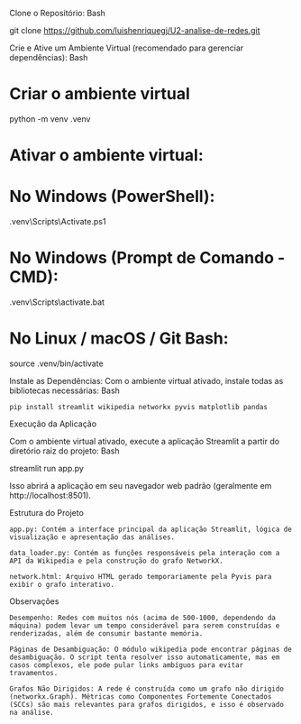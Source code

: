 Clone o Repositório:
Bash

git clone <https://github.com/luishenriquegj/U2-analise-de-redes.git> 

Crie e Ative um Ambiente Virtual (recomendado para gerenciar dependências):
Bash

# Criar o ambiente virtual
python -m venv .venv

# Ativar o ambiente virtual:
# No Windows (PowerShell):
.venv\Scripts\Activate.ps1

# No Windows (Prompt de Comando - CMD):
.venv\Scripts\activate.bat

# No Linux / macOS / Git Bash:
source .venv/bin/activate

Instale as Dependências:
Com o ambiente virtual ativado, instale todas as bibliotecas necessárias:
Bash

    pip install streamlit wikipedia networkx pyvis matplotlib pandas

Execução da Aplicação

Com o ambiente virtual ativado, execute a aplicação Streamlit a partir do diretório raiz do projeto:
Bash

streamlit run app.py

Isso abrirá a aplicação em seu navegador web padrão (geralmente em http://localhost:8501).

Estrutura do Projeto

    app.py: Contém a interface principal da aplicação Streamlit, lógica de visualização e apresentação das análises.

    data_loader.py: Contém as funções responsáveis pela interação com a API da Wikipedia e pela construção do grafo NetworkX.

    network.html: Arquivo HTML gerado temporariamente pela Pyvis para exibir o grafo interativo.

Observações

    Desempenho: Redes com muitos nós (acima de 500-1000, dependendo da máquina) podem levar um tempo considerável para serem construídas e renderizadas, além de consumir bastante memória.

    Páginas de Desambiguação: O módulo wikipedia pode encontrar páginas de desambiguação. O script tenta resolver isso automaticamente, mas em casos complexos, ele pode pular links ambíguos para evitar travamentos.

    Grafos Não Dirigidos: A rede é construída como um grafo não dirigido (networkx.Graph). Métricas como Componentes Fortemente Conectados (SCCs) são mais relevantes para grafos dirigidos, e isso é observado na análise.